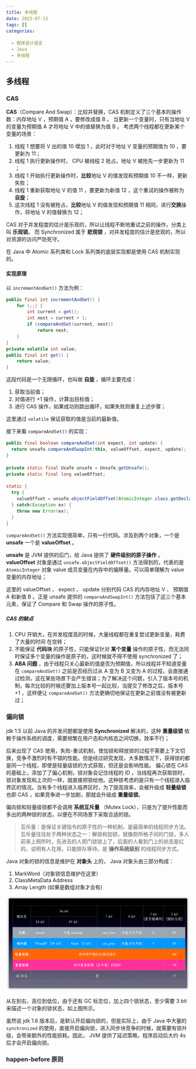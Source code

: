 ```yaml
---
title: 多线程
date: 2022-07-13
tags: []
categories:

  - 程序设计语言
  - Java
  - 多线程
---
```



## 多线程

### CAS

**CAS**（Compare And Swap）：比较并替换，CAS 机制定义了三个基本的操作数：内存地址 V ，预期值 A ，要修改成值 B 。
当更新一个变量时，只有当地址 V 的变量为预期值 A 才将地址 V 中的值替换为值 B 。
考虑两个线程都在更新某个变量的场景：

1. 线程 1 想要将 V 出的值 10 增加 1 ，此时对于地址 V 变量的预期值为 10 ，要更新为 11；
2. 线程 1 执行更新操作时， CPU 被线程 2 抢占，地址 V 被抢先一步更新为 11 ；
3. 线程 1 开始执行更新操作时，**比较**地址 V 的值发现和预期值 10 不一样，更新失败；
4. 线程 1 重新获取地址 V 的值 11 ，要更新为新值 12 ，这个重试的操作被称为 **自旋**；
5. 这次线程 1 没有被抢占，**比较**地址 V 的值发现和预期值 11 相同，进行**交换**操作，将地址 V 的值替换为 12；

CAS 对于并发程度的估计是乐观的，所以让线程不断地重试之前的操作，分类上叫 **乐观锁**。
而 Synchronized 属于 **悲观锁** ，对并发程度的估计是悲观的，所以对资源的访问严防死守。

在 Java 中 Atomic 系列类和 Lock 系列类的底层实现都是使用 CAS 机制实现的。

#### 实现原理

以 `incrementAndGet()` 方法为例：

```java
public final int incrementAndGet() {
    for (;;) {
        int current = get();
        int next = current + 1;
        if (compareAndSet(current, next))
            return next;
    }
}
private volatile int value;
public final int get() {
    return value;
}
```

这段代码是一个无限循环，也叫做 **自旋** ，循环主要完成：

1. 获取当前值；
2. 对值进行 +1 操作，计算出目标值；
3. 进行 CAS 操作，如果成功则跳出循环，如果失败则重复上述步骤；

这里通过 `volatile` 保证获取的值是当前的最新值。

接下来看 `compareAndSet()` 的实现：

```JAVA
public final boolean compareAndSet(int expect, int update) {
  return unsafe.compareAndSwapInt(this, valueOffset, expect, update);
}

private static final Usafe unsafe = Unsafe.getUnsafe();
private static final long valueOffset;

static {
  try {
    valueOffset = unsafe.objectFieldOffset(AtomicInteger.class.getDeclareField("value"));
  } catch(Exception ex) {
    throw new Error(ex);
  }
}
```

`compareAndSet()` 方法实现很简单，只有一行代码。涉及到两个对象，一个是 **unsafe** 一个是 **valueOffset** 。

**unsafe** 是 JVM 提供的后门，给 Java 提供了 **硬件级别的原子操作** 。
**valueOffset** 对象是通过 `unsafe.objectFieldOffset()` 方法得到的，代表的是 `AtomicInteger` 对象 value 成员变量在内存中的偏移量。可以简单理解为 value 变量的内存地址；

这里的 valueOffset 、 expect 、 update 分别代码 CAS 的内存地址 V 、 预期值 A 和新值 B 。正是 unsafe 提供的 `compareAndSwapInt()` 方法包括了这三个基本元素，保证了 Compare 和 Swap 操作的原子性。

##### CAS 的缺点

1. CPU 开销大，在并发程度高的时候，大量线程都在重复尝试更新变量，耗费了大量的时间 在空转；
2. 不能保证 **代码块** 的原子性，只能保证针对 **某个变量** 操作的原子性，而无法同时保证多个变量的操作是原子的，这时候就不得不使用 synchronized 了；
3. **ABA 问题** ，由于线程只关心最新的值是否为预期值，所以线程并不知道变量在 `compareAndSet()` 之前是否经历过从 A 变为 B 又变为 A 的过程，会直接通过检测，这在某些场景下会产生错误；为了解决这个问题，引入了版本号的机制，每次比较的时候还要加上版本号一起比较，当提交了修改之后，版本号 +1 ，这样便让 `compareAndSet()` 方法更确切地保证在更新之前值没有被更新过；

### 偏向锁

jdk 1.5 以前 Java 的并发问题都是使用 **Synchronized** 解决的，这种 **重量级锁** 依赖于操作系统的调度，需要频繁在用户态和内核态之间切换，效率不行；

后来出现了 CAS 使用，失败-重试机制，使加锁和释放锁的过程不需要上下文切换，竞争不激烈时有不错的性能。但是经过研究发现，大多数情况下，获得锁的都是同一个线程，即使是轻量级锁的方式获取，但还是会影响性能。
偏心锁在 CAS 的基础上，添加了了偏心机制，锁对象会记住线程的 ID ，当线程再次获取锁时，锁对象发现和上次的一样，就直接把锁给他。这种锁考虑的是只有一个线程进入临界区的情况。当有多个线程进入临界区时，为了提高效率，会被升级成 **轻量级锁** 也即 CAS ，如果竞争进一步加剧，那就会升级成 **重量级锁**。

偏向锁和轻量级锁都不会调用 **系统互斥量** （Mutex Lock），只是为了提升性能而多出的两种锁的状态，以便在不同场景下采取合适的锁。

> 互斥量：是保证关键指令的原子性的一种机制，是最简单的线程同步方法。互斥量往往处于两种状态之一：解锁和加锁，就像厕所格子间的门锁，多人前来上厕所时，先进去的人把门锁锁上了，后面的人看到门上的状态是红的，说明有人在用，只能排队等待。是 **操作系统级别** 的线程同步方式。

Java 对象的锁的信息是维护在 **对象头** 上的， Java 对象头由三部分构成：

1. MarkWord（对象锁信息维护在这里）
2. ClassMetaData Address
3. Array Length (如果是数组对象才会有)

![picture 3](../../../../../assets/%E7%A8%8B%E5%BA%8F%E8%AE%BE%E8%AE%A1%E8%AF%AD%E8%A8%80/Java/%E5%A4%9A%E7%BA%BF%E7%A8%8B/%E5%A4%9A%E7%BA%BF%E7%A8%8B/457d78882154a8d0cbc9ef4829ce479dcf0ccb40f612d8473e26b72e7c4e9784.png)  

从左到右，高位到低位，由于还有 GC 标志位，加上四个锁状态，至少需要 3 bit 来描述一个对象的锁状态，如上图所示。

虽然说 jdk 1.6 版本后，是默认开启偏向锁的，但是实际上，由于 Java 中大量的 `synchronized` 的使用，直接开启偏向锁，进入同步块竞争的时候，就需要有锁升级，会带来额外的性能损耗。因此， JVM 提供了延迟策略，程序启动后大约 4s 后才会开启偏向锁。

### happen-before 原则
